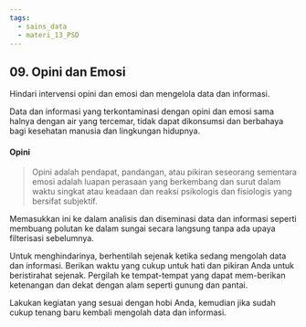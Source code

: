 ```yaml
---
tags:
  - sains_data
  - materi_13_PSD
---
```

## 09. Opini dan Emosi

Hindari intervensi opini dan emosi dan mengelola data dan informasi.

Data dan informasi yang terkontaminasi dengan opini dan emosi sama halnya dengan air yang tercemar, tidak dapat dikonsumsi dan berbahaya bagi kesehatan manusia dan lingkungan hidupnya.

#### Opini

> Opini adalah pendapat, pandangan, atau pikiran seseorang sementara 
> emosi adalah luapan perasaan yang berkembang dan surut dalam waktu singkat atau keadaan dan reaksi psikologis dan fisiologis yang bersifat subjektif. 

Memasukkan ini ke dalam analisis dan diseminasi data dan informasi seperti membuang polutan ke dalam sungai secara langsung tanpa ada upaya filterisasi sebelumnya.

Untuk menghindarinya, berhentilah sejenak ketika sedang mengolah data dan informasi. Berikan waktu yang cukup untuk hati dan pikiran Anda untuk beristirahat sejenak. Pergilah ke tempat-tempat yang dapat mem-berikan ketenangan dan dekat dengan alam seperti gunung dan pantai.

Lakukan kegiatan yang sesuai dengan hobi Anda, kemudian jika sudah cukup tenang baru kembali mengolah data dan informasi.
